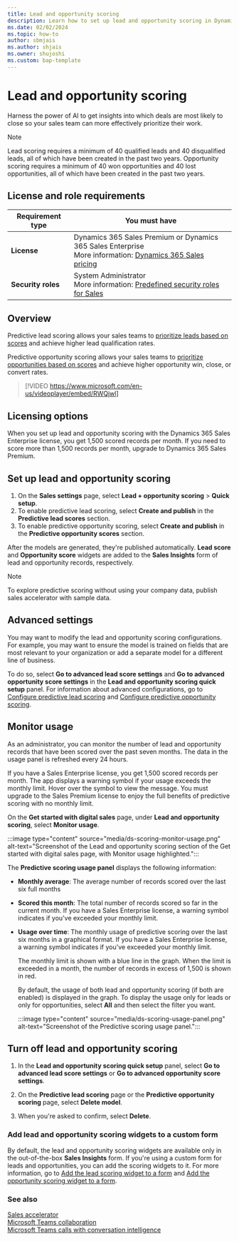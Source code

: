 ```yaml
---
title: Lead and opportunity scoring
description: Learn how to set up lead and opportunity scoring in Dynamics 365 Sales.
ms.date: 02/02/2024
ms.topic: how-to
author: sbmjais
ms.author: shjais
ms.owner: shujoshi
ms.custom: bap-template
---
```


# Lead and opportunity scoring

Harness the power of AI to get insights into which deals are most likely to close so your sales team can more effectively prioritize their work.

> [!NOTE]
> Lead scoring requires a minimum of 40 qualified leads and 40 disqualified leads, all of which have been created in the past two years. Opportunity scoring requires a minimum of 40 won opportunities and 40 lost opportunities, all of which have been created in the past two years.

## License and role requirements

| Requirement type | You must have |
|-----------------------|---------|
| **License** | Dynamics 365 Sales Premium or Dynamics 365 Sales Enterprise <br>More information: [Dynamics 365 Sales pricing](https://dynamics.microsoft.com/sales/pricing/) |
| **Security roles** | System Administrator<br>More information: [Predefined security roles for Sales](security-roles-for-sales.md) |

## Overview

Predictive lead scoring allows your sales teams to [prioritize leads based on scores](work-predictive-lead-scoring.md) and achieve higher lead qualification rates.

Predictive opportunity scoring allows your sales teams to [prioritize opportunities based on scores](work-predictive-opportunity-scoring.md) and achieve higher opportunity win, close, or convert rates.

> [!VIDEO https://www.microsoft.com/en-us/videoplayer/embed/RWQjwl]

## Licensing options

When you set up lead and opportunity scoring with the Dynamics 365 Sales Enterprise license, you get 1,500 scored records per month. If you need to score more than 1,500 records per month, upgrade to Dynamics 365 Sales Premium.

## Set up lead and opportunity scoring

1. On the **Sales settings** page, select **Lead + opportunity scoring** > **Quick setup**.  
1. To enable predictive lead scoring, select **Create and publish** in the **Predictive lead scores** section.  
1. To enable predictive opportunity scoring, select **Create and publish** in the **Predictive opportunity scores** section.  

After the models are generated, they're published automatically. **Lead score** and **Opportunity score** widgets are added to the **Sales Insights** form of lead and opportunity records, respectively.

> [!NOTE]
> To explore predictive scoring without using your company data, publish sales accelerator with sample data.

## Advanced settings

You may want to modify the lead and opportunity scoring configurations. For example, you may want to ensure the model is trained on fields that are most relevant to your organization or add a separate model for a different line of business.

To do so, select **Go to advanced lead score settings** and **Go to advanced opportunity score settings** in the **Lead and opportunity scoring quick setup** panel. For information about advanced configurations, go to [Configure predictive lead scoring](configure-predictive-lead-scoring.md) and [Configure predictive opportunity scoring](configure-predictive-opportunity-scoring.md).

## Monitor usage

As an administrator, you can monitor the number of lead and opportunity records that have been scored over the past seven months. The data in the usage panel is refreshed every 24 hours.

If you have a Sales Enterprise license, you get 1,500 scored records per month. The app displays a warning symbol if your usage exceeds the monthly limit. Hover over the symbol to view the message. You must upgrade to the Sales Premium license to enjoy the full benefits of predictive scoring with no monthly limit.

On the **Get started with digital sales** page, under **Lead and opportunity scoring**, select **Monitor usage**.

:::image type="content" source="media/ds-scoring-monitor-usage.png" alt-text="Screenshot of the Lead and opportunity scoring section of the Get started with digital sales page, with Monitor usage highlighted.":::

The **Predictive scoring usage panel** displays the following information:

- **Monthly average**: The average number of records scored over the last six full months

- **Scored this month**: The total number of records scored so far in the current month. If you have a Sales Enterprise license, a warning symbol indicates if you've exceeded your monthly limit.

- **Usage over time**: The monthly usage of predictive scoring over the last six months in a graphical format. If you have a Sales Enterprise license, a warning symbol indicates if you've exceeded your monthly limit.

    The monthly limit is shown with a blue line in the graph. When the limit is exceeded in a month, the number of records in excess of 1,500 is shown in red.

    By default, the usage of both lead and opportunity scoring (if both are enabled) is displayed in the graph. To display the usage only for leads or only for opportunities, select **All** and then select the filter you want.

    :::image type="content" source="media/ds-scoring-usage-panel.png" alt-text="Screenshot of the Predictive scoring usage panel.":::

## Turn off lead and opportunity scoring

1. In the **Lead and opportunity scoring quick setup** panel, select **Go to advanced lead score settings** or **Go to advanced opportunity score settings**.

2. On the **Predictive lead scoring** page or the **Predictive opportunity scoring** page, select **Delete model**.

3. When you're asked to confirm, select **Delete**.

### Add lead and opportunity scoring widgets to a custom form

By default, the lead and opportunity scoring widgets are available only in the out-of-the-box **Sales Insights** form. If you're using a custom form for leads and opportunities, you can add the scoring widgets to it. For more information, go to [Add the lead scoring widget to a form](pls-add-widget.md) and [Add the opportunity scoring widget to a form](pos-add-widget.md).

### See also

[Sales accelerator](digital-selling-sales-accelerator.md)  
[Microsoft Teams collaboration](digital-selling-teams-collab.md)  
[Microsoft Teams calls with conversation intelligence](digital-selling-microsoft-teams-calls.md)
